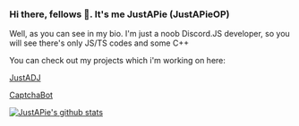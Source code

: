 ### Hi there, fellows 👋. It's me JustAPie (JustAPieOP)

Well, as you can see in my bio. I'm just a noob Discord.JS developer, so you will see there's only JS/TS codes and some C++

You can check out my projects which i'm working on here:

[JustADJ](https://github.com/JustAPieOP/JustADJ)

[CaptchaBot](https://github.com/JustAPieOP/CaptchaBot)

[![JustAPie's github stats](https://github-readme-stats.vercel.app/api?username=JustAPieOP)](https://github.com/anuraghazra/github-readme-stats)

<!--
**JustAPieOP/JustAPieOP** is a ✨ _special_ ✨ repository because its `README.md` (this file) appears on your GitHub profile.

Here are some ideas to get you started:

- 🔭 I’m currently working on ...
- 🌱 I’m currently learning ...
- 👯 I’m looking to collaborate on ...
- 🤔 I’m looking for help with ...
- 💬 Ask me about ...
- 📫 How to reach me: ...
- 😄 Pronouns: ...
- ⚡ Fun fact: ...
-->
